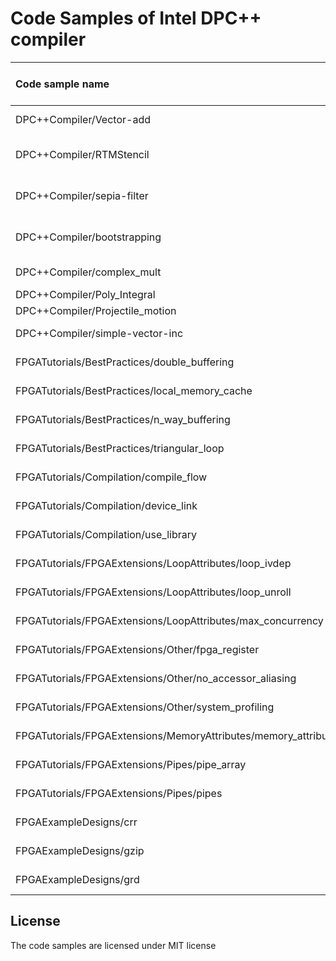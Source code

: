 # Code Samples of Intel DPC++ compiler

| Code sample name                          | Supported Intel(r) Architecture(s) | Description
|:---                                       |:---                                |:---
| DPC++Compiler/Vector-add                  | FPGA, GPU, CPU                     | Simple vector-add program
| DPC++Compiler/RTMStencil                  | GPU, CPU                     | Stencil computation program using 3D range
| DPC++Compiler/sepia-filter                | GPU, CPU                     | Color image conversion using 1D range
| DPC++Compiler/bootstrapping                | GPU, CPU                     | a simple data transfer program using DPC++
| DPC++Compiler/complex_mult                | GPU, CPU                     | Complex number Multiplication
| DPC++Compiler/Poly_Integral                | GPU, CPU                     | Polynomial Integral
| DPC++Compiler/Projectile_motion                | GPU, CPU                     | Projectile Motion
| DPC++Compiler/simple-vector-inc                | GPU, CPU                     | Simple vector increment
| FPGATutorials/BestPractices/double_buffering| FPGA, CPU                 | See details under FPGATutorials
| FPGATutorials/BestPractices/local_memory_cache| FPGA, CPU               | See details under FPGATutorials
| FPGATutorials/BestPractices/n_way_buffering| FPGA, CPU                  | See details under FPGATutorials
| FPGATutorials/BestPractices/triangular_loop| FPGA, CPU                  | See details under FPGATutorials
| FPGATutorials/Compilation/compile_flow| FPGA, CPU                 | See details under FPGATutorials
| FPGATutorials/Compilation/device_link| FPGA, CPU                 | See details under FPGATutorials
| FPGATutorials/Compilation/use_library| FPGA, CPU                 | See details under FPGATutorials
| FPGATutorials/FPGAExtensions/LoopAttributes/loop_ivdep| FPGA, CPU                 | See details under FPGATutorials
| FPGATutorials/FPGAExtensions/LoopAttributes/loop_unroll| FPGA, CPU                 | See details under FPGATutorials
| FPGATutorials/FPGAExtensions/LoopAttributes/max_concurrency| FPGA, CPU                 | See details under FPGATutorials
| FPGATutorials/FPGAExtensions/Other/fpga_register| FPGA, CPU                 | See details under FPGATutorials
| FPGATutorials/FPGAExtensions/Other/no_accessor_aliasing| FPGA, CPU                 | See details under FPGA Tutorials
| FPGATutorials/FPGAExtensions/Other/system_profiling| FPGA, CPU                 | See details under FPGATutorials
| FPGATutorials/FPGAExtensions/MemoryAttributes/memory_attributes_overview| FPGA, CPU               | See details under FPGATutorials
| FPGATutorials/FPGAExtensions/Pipes/pipe_array| FPGA                           | See details under FPGATutorials
| FPGATutorials/FPGAExtensions/Pipes/pipes| FPGA                           | See details under FPGATutorials
| FPGAExampleDesigns/crr| FPGA, CPU                        | See details under FPGAExampleDesigns
| FPGAExampleDesigns/gzip| FPGA                       | See details under FPGAExampleDesigns
| FPGAExampleDesigns/grd| FPGA, CPU                        | See details under FPGAExampleDesigns

## License  
The code samples are licensed under MIT license
